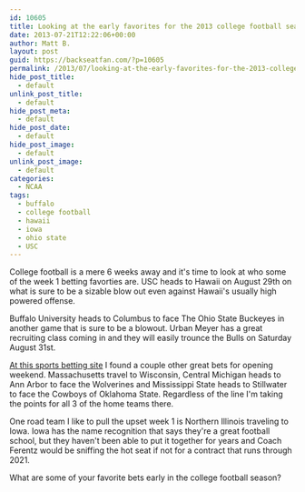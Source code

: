 ```yaml
---
id: 10605
title: Looking at the early favorites for the 2013 college football season
date: 2013-07-21T12:22:06+00:00
author: Matt B.
layout: post
guid: https://backseatfan.com/?p=10605
permalink: /2013/07/looking-at-the-early-favorites-for-the-2013-college-football-season/
hide_post_title:
  - default
unlink_post_title:
  - default
hide_post_meta:
  - default
hide_post_date:
  - default
hide_post_image:
  - default
unlink_post_image:
  - default
categories:
  - NCAA
tags:
  - buffalo
  - college football
  - hawaii
  - iowa
  - ohio state
  - USC
---
```


<div class="entry">
  <p>
    College football is a mere 6 weeks away and it's time to look at who some of the week 1 betting favorties are. USC heads to Hawaii on August 29th on what is sure to be a sizable blow out even against Hawaii's usually high powered offense.
  </p>

  <p>
    Buffalo University heads to Columbus to face The Ohio State Buckeyes in another game that is sure to be a blowout. Urban Meyer has a great recruiting class coming in and they will easily trounce the Bulls on Saturday August 31st.
  </p>

  <p>
    <a href="http://www.sportsinteraction.com/football/ncaa-betting-lines/">At this sports betting site</a> I found a couple other great bets for opening weekend. Massachusetts travel to Wisconsin, Central Michigan heads to Ann Arbor to face the Wolverines and Mississippi State heads to Stillwater to face the Cowboys of Oklahoma State. Regardless of the line I'm taking the points for all 3 of the home teams there.
  </p>

  <p>
    One road team I like to pull the upset week 1 is Northern Illinois traveling to Iowa. Iowa has the name recognition that says they're a great football school, but they haven't been able to put it together for years and Coach Ferentz would be sniffing the hot seat if not for a contract that runs through 2021.
  </p>

  <p>
    What are some of your favorite bets early in the college football season?
  </p>
</div>

